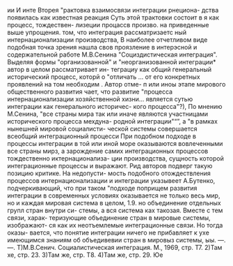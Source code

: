ии И инте
Вторея "рактовка взаимосвязи интеграции рнециона-
дства появилась как известная реакция
Суть этой трактовки состоит в
я как процесс, тождествен-
лизеции процассв произво.
на приведенные выше упрощения.
том, что интеграция рассматризаетс
ный интернационализации производства,
В наиболее отчетливом виде подобная точка зрения нашла
свов проязление в интерэсной и содержательной работе М.В.Сенина
"Социздистическая интеграция". Выделяя формы "организованной"
и "неорганизованной интеграции* автор в целом рассматривает ин-
теграциу как общий генеральный исторический процесс, которй
о "отличать ... от его конкретных проявлений на том
необходим
. Автор отме-
п
или иноы этапе мирового общественного развития
чает, что развитие "процесса интернационализации хозяйственной
хизни... является сутью интеграции как генерального историчес-
кого процесса"?), По мнению М.Сенина, "все страны мира так
или иначе являются участницами исторического процесса мехдуна-
родной интеграции"“”, а "в рамках нынешней мировой социалисти-
ческой системы совершается всеобщий интеграционный процесси
При подобном подходе в процессы интеграции в той или иной
море оказываются вовлеченными все страны мирз, а зарождение
самих интеграционных процессов тождественно иктернационализа-
ции производства, сущность которой интеграционные процессы и
выражают.
Рид авторов подверг такую позицию критике. На недопусти-
мость подобного отождествления процессов интернационализации и
интеграции указывеет А.Бутенко, подчеркивающий, что при таком
"подходе поприщем развития интеграции в современных условиях
оказывается не только весь мир, но и каждая мировая система в
целом, 1.9. но объединение отдельных групл стран внутри си-
стемы, а вся система ках такозая. Вместе с тем связи, харак-
теризующие объединение стран в мировые системы,  изображают-
ся как их неотъемлемые интеграционные связи. Но тогда оказы-
вается, что понятие интеграции ничего не прибавляет к ухе
имеющимся знаниям об объедивевии стран в мировыз системы,
ыы. —.—.
Т)М.В.Сенич. Социалистическая интеграция. М., 1969, стр. Т7.
2)Там хе, стр. 23.
З)Там же, стр. Т8.
4)Там же, стр. 29.
Юе
